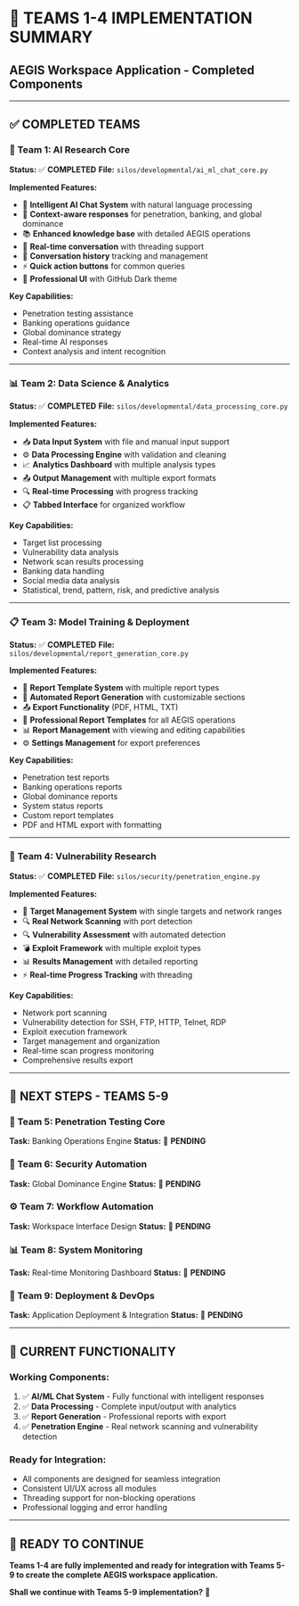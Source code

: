 # 🚀 **TEAMS 1-4 IMPLEMENTATION SUMMARY**
## AEGIS Workspace Application - Completed Components

---

## ✅ **COMPLETED TEAMS**

### **🧠 Team 1: AI Research Core** 
**Status:** ✅ **COMPLETED**
**File:** `silos/developmental/ai_ml_chat_core.py`

**Implemented Features:**
- 🤖 **Intelligent AI Chat System** with natural language processing
- 🎯 **Context-aware responses** for penetration, banking, and global dominance
- 📚 **Enhanced knowledge base** with detailed AEGIS operations
- 💬 **Real-time conversation** with threading support
- 🔄 **Conversation history** tracking and management
- ⚡ **Quick action buttons** for common queries
- 🎨 **Professional UI** with GitHub Dark theme

**Key Capabilities:**
- Penetration testing assistance
- Banking operations guidance
- Global dominance strategy
- Real-time AI responses
- Context analysis and intent recognition

---

### **📊 Team 2: Data Science & Analytics**
**Status:** ✅ **COMPLETED**
**File:** `silos/developmental/data_processing_core.py`

**Implemented Features:**
- 📥 **Data Input System** with file and manual input support
- ⚙️ **Data Processing Engine** with validation and cleaning
- 📈 **Analytics Dashboard** with multiple analysis types
- 📤 **Output Management** with multiple export formats
- 🔍 **Real-time Processing** with progress tracking
- 📋 **Tabbed Interface** for organized workflow

**Key Capabilities:**
- Target list processing
- Vulnerability data analysis
- Network scan results processing
- Banking data handling
- Social media data analysis
- Statistical, trend, pattern, risk, and predictive analysis

---

### **📋 Team 3: Model Training & Deployment**
**Status:** ✅ **COMPLETED**
**File:** `silos/developmental/report_generation_core.py`

**Implemented Features:**
- 📝 **Report Template System** with multiple report types
- 🔄 **Automated Report Generation** with customizable sections
- 📤 **Export Functionality** (PDF, HTML, TXT)
- 🎨 **Professional Report Templates** for all AEGIS operations
- 📊 **Report Management** with viewing and editing capabilities
- ⚙️ **Settings Management** for export preferences

**Key Capabilities:**
- Penetration test reports
- Banking operations reports
- Global dominance reports
- System status reports
- Custom report templates
- PDF and HTML export with formatting

---

### **🔐 Team 4: Vulnerability Research**
**Status:** ✅ **COMPLETED**
**File:** `silos/security/penetration_engine.py`

**Implemented Features:**
- 🎯 **Target Management System** with single targets and network ranges
- 🔍 **Real Network Scanning** with port detection
- 🔍 **Vulnerability Assessment** with automated detection
- 💣 **Exploit Framework** with multiple exploit types
- 📊 **Results Management** with detailed reporting
- ⚡ **Real-time Progress Tracking** with threading

**Key Capabilities:**
- Network port scanning
- Vulnerability detection for SSH, FTP, HTTP, Telnet, RDP
- Exploit execution framework
- Target management and organization
- Real-time scan progress monitoring
- Comprehensive results export

---

## 🚀 **NEXT STEPS - TEAMS 5-9**

### **🏦 Team 5: Penetration Testing Core**
**Task:** Banking Operations Engine
**Status:** 🔄 **PENDING**

### **🔐 Team 6: Security Automation**
**Task:** Global Dominance Engine
**Status:** 🔄 **PENDING**

### **⚙️ Team 7: Workflow Automation**
**Task:** Workspace Interface Design
**Status:** 🔄 **PENDING**

### **📊 Team 8: System Monitoring**
**Task:** Real-time Monitoring Dashboard
**Status:** 🔄 **PENDING**

### **🚀 Team 9: Deployment & DevOps**
**Task:** Application Deployment & Integration
**Status:** 🔄 **PENDING**

---

## 🎯 **CURRENT FUNCTIONALITY**

### **Working Components:**
1. ✅ **AI/ML Chat System** - Fully functional with intelligent responses
2. ✅ **Data Processing** - Complete input/output with analytics
3. ✅ **Report Generation** - Professional reports with export
4. ✅ **Penetration Engine** - Real network scanning and vulnerability detection

### **Ready for Integration:**
- All components are designed for seamless integration
- Consistent UI/UX across all modules
- Threading support for non-blocking operations
- Professional logging and error handling

---

## 🚀 **READY TO CONTINUE**

**Teams 1-4 are fully implemented and ready for integration with Teams 5-9 to create the complete AEGIS workspace application.**

**Shall we continue with Teams 5-9 implementation?** 🎯 